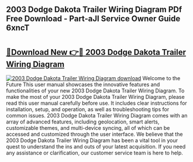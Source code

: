 ## 2003 Dodge Dakota Trailer Wiring Diagram PDf Free Download - Part-aJI Service Owner Guide 6xncT

# <h2><a href="http://dfukkb6.blite.top/?on=2003+Dodge+Dakota+Trailer+Wiring+Diagram">🔗Download New 👉🔴 2003 Dodge Dakota Trailer Wiring Diagram</a></h2>

[![2003 Dodge Dakota Trailer Wiring Diagram download](https://i.imgur.com/lujVjoI.png)](http://dfukkb6.blite.top/?on=2003+Dodge+Dakota+Trailer+Wiring+Diagram)
Welcome to the Future This user manual showcases the innovative features and functionalities of your new 2003 Dodge Dakota Trailer Wiring Diagram. To make the most of your 2003 Dodge Dakota Trailer Wiring Diagram, please read this user manual carefully before use. It includes clear instructions for installation, setup, and operation, as well as troubleshooting tips for common issues. 2003 Dodge Dakota Trailer Wiring Diagram comes with an array of advanced features, including geolocation, smart alerts, customizable themes, and multi-device syncing, all of which can be accessed and customized through the user interface. We believe that the 2003 Dodge Dakota Trailer Wiring Diagram has been a vital tool in your quest to understand the ins and outs of your latest acquisition. If you need any assistance or clarification, our customer service team is here to help.
